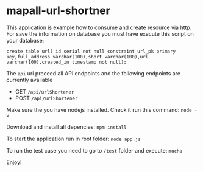 # mapall-url-shortner

This application is example how to consume and create resource via http.
For save the information on database you must have execute this script on your database:

`create table url( id serial not null constraint url_pk primary key,full_address varchar(100),short varchar(100),url varchar(100),created_in timestamp not null);`


The `api` uri preceed all API endpoints and the following endpoints are currently available
* GET `/api/urlShortener`
* POST `/api/urlShortener`

Make sure the you have nodejs installed. 
Check it run this command:
`node -v`

Download and install all depencies:
`npm install`

To start the application run in root folder:
`node app.js`

To run the test case you need to go to `/test` folder and execute:
`mocha`

Enjoy!